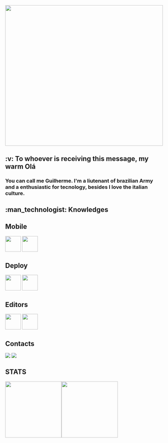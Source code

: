 <img src="https://media0.giphy.com/media/TZf4ZyXb0lXXi/giphy.gif?cid=ecf05e47tu985n0hx7n420xmu6ti9fjevufo1b4k733mfmxv&rid=giphy.gif&ct=g" width="100%" height="450"/>

<h2> :v: To whoever is receiving this message, my warm Olá</h2>

<h3> You can call me Guilherme. I'm a liutenant of brazilian Army and a enthusiastic for tecnology, besides I love the italian culture. </h3>


<h2>:man_technologist: Knowledges</h2>


<div>
     <h2>Mobile</h2>
     <img src="https://cdn.jsdelivr.net/gh/devicons/devicon/icons/flutter/flutter-original.svg" width="50" height="50"/>
     <img src="https://cdn.jsdelivr.net/gh/devicons/devicon/icons/dart/dart-plain-wordmark.svg" width="50" height="50"/>
                      
</div>
 
<div>
    <h2>Deploy</h2>
    <img src="https://cdn.jsdelivr.net/gh/devicons/devicon/icons/git/git-plain.svg" width="50" height="50"/>  <img src="https://github.githubassets.com/images/modules/logos_page/GitHub-Mark.png" width="50" height="50" />
</div>
    
<div>
     <h2>Editors</h2>
     <img src="https://cdn.jsdelivr.net/gh/devicons/devicon/icons/vscode/vscode-original.svg"  width="50" height="50"/>
     <img src="https://cdn.jsdelivr.net/gh/devicons/devicon/icons/androidstudio/androidstudio-original.svg" width="50" height="50"/>
          
</div>

<div>
    <h2>Contacts</h2>
    <a href = "mailto:guilhermesousav2@gmail.com"><img src="https://img.shields.io/badge/Gmail-D14836?style=for-the-badge&logo=gmail&logoColor=white" target="_blank"></a>
    <a href="https://www.linkedin.com/in/venancioguilherme/" target="_blank"><img src="https://img.shields.io/badge/-LinkedIn-%230077B5?style=for-the-badge&logo=linkedin&logoColor=white" target="_blank"></a>   
</div>
<div>
    <h2>STATS</h2>
    <a href="https://github.com/venancio-guilherme">
    <img height="180em" src="https://github-readme-stats.vercel.app/api/top-langs/?username=venancio-guilherme&layout=compact&langs_count=7&theme=dracula"/><img height="180em" src="https://github-readme-stats.vercel.app/api?username=venancio-guilherme&show_icons=true&theme=dracula&include_all_commits=true&count_private=true"/>
</div>
